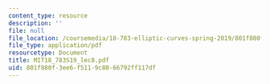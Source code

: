 ```yaml
---
content_type: resource
description: ''
file: null
file_location: /coursemedia/18-783-elliptic-curves-spring-2019/801f880f3ee6f5119c8066792ff117df_MIT18_783S19_lec8.pdf
file_type: application/pdf
resourcetype: Document
title: MIT18_783S19_lec8.pdf
uid: 801f880f-3ee6-f511-9c80-66792ff117df
---
```

